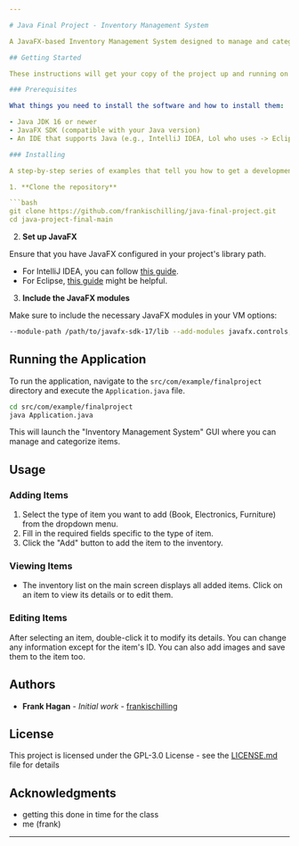 ```yaml
---

# Java Final Project - Inventory Management System

A JavaFX-based Inventory Management System designed to manage and categorize different types of items including books, electronics, and furniture.

## Getting Started

These instructions will get your copy of the project up and running on your local machine for development and testing purposes.

### Prerequisites

What things you need to install the software and how to install them:

- Java JDK 16 or newer
- JavaFX SDK (compatible with your Java version)
- An IDE that supports Java (e.g., IntelliJ IDEA, Lol who uses -> Eclipse)

### Installing

A step-by-step series of examples that tell you how to get a development environment running.

1. **Clone the repository**

```bash
git clone https://github.com/frankischilling/java-final-project.git
cd java-project-final-main
```

2. **Set up JavaFX**

Ensure that you have JavaFX configured in your project's library path.

- For IntelliJ IDEA, you can follow [this guide](https://openjfx.io/openjfx-docs/#install-java).
- For Eclipse, [this guide](https://openjfx.io/openjfx-docs/#IDE-Eclipse) might be helpful.

3. **Include the JavaFX modules**

Make sure to include the necessary JavaFX modules in your VM options:

```bash
--module-path /path/to/javafx-sdk-17/lib --add-modules javafx.controls,javafx.fxml
```

## Running the Application

To run the application, navigate to the `src/com/example/finalproject` directory and execute the `Application.java` file.

```bash
cd src/com/example/finalproject
java Application.java
```

This will launch the "Inventory Management System" GUI where you can manage and categorize items.

## Usage

### Adding Items

1. Select the type of item you want to add (Book, Electronics, Furniture) from the dropdown menu.
2. Fill in the required fields specific to the type of item.
3. Click the "Add" button to add the item to the inventory.

### Viewing Items

- The inventory list on the main screen displays all added items. Click on an item to view its details or to edit them.

### Editing Items

After selecting an item, double-click it to modify its details. You can change any information except for the item's ID. You can also add images and save them to the item too.


## Authors

- **Frank Hagan** - *Initial work* - [frankischilling](https://github.com/frankischilling)

## License

This project is licensed under the GPL-3.0 License - see the [LICENSE.md](LICENSE.md) file for details

## Acknowledgments

- getting this done in time for the class 
- me (frank)

---
```

